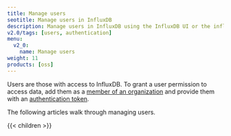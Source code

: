 ```yaml
---
title: Manage users
seotitle: Manage users in InfluxDB
description: Manage users in InfluxDB using the InfluxDB UI or the influx CLI.
v2.0/tags: [users, authentication]
menu:
  v2_0:
    name: Manage users
weight: 11
products: [oss]
---
```


Users are those with access to InfluxDB.
To grant a user permission to access data, add them as a [member of an organization](/v2.0/organizations/members/)
and provide them with an [authentication token](/v2.0/security/tokens/).

The following articles walk through managing users.

{{< children >}}
